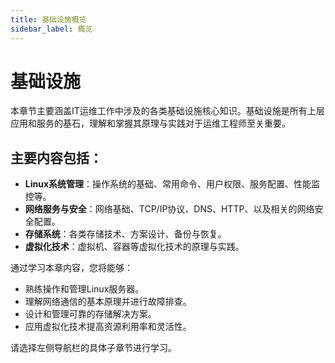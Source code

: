 ```yaml
---
title: 基础设施概览
sidebar_label: 概览
---
```


# 基础设施

本章节主要涵盖IT运维工作中涉及的各类基础设施核心知识。基础设施是所有上层应用和服务的基石，理解和掌握其原理与实践对于运维工程师至关重要。

## 主要内容包括：

-   **Linux系统管理**：操作系统的基础、常用命令、用户权限、服务配置、性能监控等。
-   **网络服务与安全**：网络基础、TCP/IP协议、DNS、HTTP、以及相关的网络安全配置。
-   **存储系统**：各类存储技术、方案设计、备份与恢复。
-   **虚拟化技术**：虚拟机、容器等虚拟化技术的原理与实践。

通过学习本章内容，您将能够：
- 熟练操作和管理Linux服务器。
- 理解网络通信的基本原理并进行故障排查。
- 设计和管理可靠的存储解决方案。
- 应用虚拟化技术提高资源利用率和灵活性。

请选择左侧导航栏的具体子章节进行学习。
